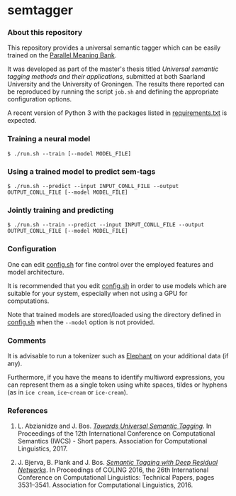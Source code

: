 # semtagger

### About this repository

This repository provides a universal semantic tagger which can be easily trained on the [Parallel Meaning Bank](http://pmb.let.rug.nl). 

It was developed as part of the master's thesis titled _Universal semantic tagging methods and their applications_, submitted at both Saarland University and the University of Groningen. The results there reported can be reproduced by running the script ```job.sh``` and defining the appropriate configuration options.

A recent version of Python 3 with the packages listed in [requirements.txt](./requirements.txt) is expected.

### Training a neural model

```$ ./run.sh --train [--model MODEL_FILE]```

### Using a trained model to predict sem-tags

```$ ./run.sh --predict --input INPUT_CONLL_FILE --output OUTPUT_CONLL_FILE [--model MODEL_FILE]```

### Jointly training and predicting

```$ ./run.sh --train --predict --input INPUT_CONLL_FILE --output OUTPUT_CONLL_FILE [--model MODEL_FILE]```

### Configuration

One can edit [config.sh](./config.sh) for fine control over the employed features and model architecture.

It is recommended that you edit [config.sh](./config.sh) in order to use models which are suitable for your system, especially when not using a GPU for computations.

Note that trained models are stored/loaded using the directory defined in [config.sh](./config.sh) when the ```--model``` option is not provided.

### Comments

It is advisable to run a tokenizer such as [Elephant](http://gmb.let.rug.nl/elephant/about.php) on your additional data (if any).

Furthermore, if you have the means to identify multiword expressions, you can represent them as a single token using white spaces, tildes or hyphens (as in ```ice cream```, ```ice~cream``` or ```ice-cream```).

### References

1. L. Abzianidze and J. Bos. [_Towards Universal Semantic Tagging_](http://www.aclweb.org/anthology/W17-6901). In Proceedings of the 12th International Conference on Computational Semantics (IWCS) - Short papers. Association for Computational Linguistics, 2017.

2. J. Bjerva, B. Plank and J. Bos. [_Semantic Tagging with Deep Residual Networks_](http://aclweb.org/anthology/C16-1333). In Proceedings of COLING 2016, the 26th International Conference on Computational Linguistics: Technical Papers, pages 3531–3541. Association for Computational Linguistics, 2016.
